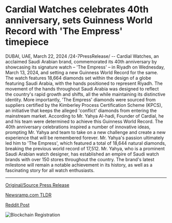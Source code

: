 # Cardial Watches celebrates 40th anniversary, sets Guinness World Record with 'The Empress' timepiece

DUBAI, UAE, March 22, 2024 /24-7PressRelease/ -- Cardial Watches, an acclaimed Saudi Arabian brand, commemorated its 40th anniversary by showcasing its signature watch – 'The Empress' – in Riyadh on Wednesday, March 13, 2024, and setting a new Guinness World Record for the same.  The watch features 18,664 diamonds set within the design of a globe featuring Saudi Arabia, with the hands positioned to represent Riyadh. The movement of the hands throughout Saudi Arabia was designed to reflect the country's rapid growth and shifts, all the while maintaining its distinctive identity. More importantly, 'The Empress' diamonds were sourced from suppliers certified by the Kimberley Process Certification Scheme (KPCS), an initiative that keeps the alleged 'conflict' diamonds from entering the mainstream market.   According to Mr. Yahya Al-hadi, Founder of Cardial, he and his team were determined to achieve this Guinness World Record. The 40th anniversary celebrations inspired a number of innovative ideas, prompting Mr. Yahya and team to take on a new challenge and create a new experience that will be remembered forever. Mr. Yahya's passion ultimately led him to 'The Empress', which featured a total of 18,644 natural diamonds, breaking the previous world record of 17,512.   Mr. Yahya, who is a prominent Saudi Arabian watch designer, has established an empire of Saudi watch brands with over 150 stores throughout the country. The brand's latest milestone will remain a notable achievement in its history, as well as a fascinating story for all watch enthusiasts. 

---

[Original/Source Press Release](https://www.24-7pressrelease.com/press-release/509453/cardial-watches-celebrates-40th-anniversary-sets-guinness-world-record-with-the-empress-timepiece)
                    

[Newsramp.com TLDR](None) 



[Reddit Post](https://www.reddit.com/r/AwardsAndRecognition/comments/1bkteeg/cardial_watches_sets_new_guinness_world_record/) 



![Blockchain Registration](https://cdn.newsramp.app/24-7PressRelease/qrcode/243/22/fineF0qf.webp)